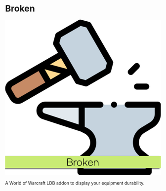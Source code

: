 Broken
===========
![Project logo, anvil](Broken.png)

A World of Warcraft LDB addon to display your equipment durability.
